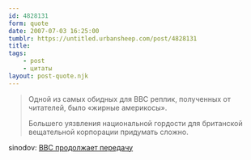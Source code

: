 ```yaml
---
id: 4828131
form: quote
date: 2007-07-03 16:25:00
tumblr: https://untitled.urbansheep.com/post/4828131
title: 
tags:
    - post
    - цитаты
layout: post-quote.njk
---
```


<blockquote>
<p>Одной из самых обидных для BBC реплик, полученных от читателей, было «жирные америкосы».</p>

<p>Большего уязвления национальной гордости для британской вещательной корпорации придумать сложно.</p>
</blockquote>

sinodov: <a href="http://sinodov.livejournal.com/250205.html">BBC продолжает передачу</a>
